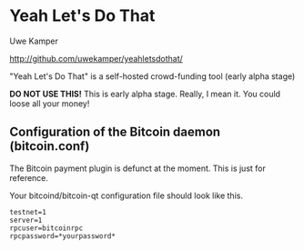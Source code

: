 






Yeah Let's Do That
==================



Uwe Kamper

http://github.com/uwekamper/yeahletsdothat/














"Yeah Let's Do That" is a self-hosted crowd-funding tool (early alpha stage)

**DO NOT USE THIS!** This is early alpha stage. Really, I mean it. You could loose all your money!


Configuration of the Bitcoin daemon (bitcoin.conf)
--------------------------------------------------

The Bitcoin payment plugin is defunct at the moment. This is just for reference.

Your bitcoind/bitcoin-qt configuration file should look like this.

    testnet=1
    server=1
    rpcuser=bitcoinrpc
    rpcpassword=*yourpassword*


